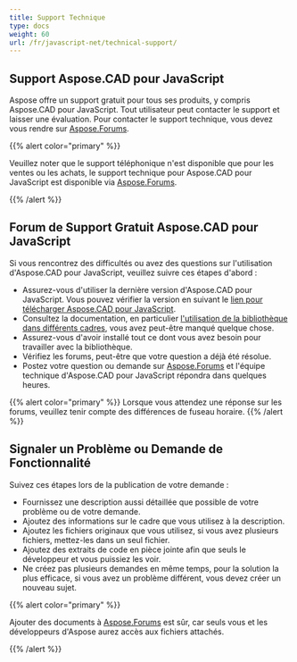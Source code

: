 ```yaml
---
title: Support Technique
type: docs
weight: 60
url: /fr/javascript-net/technical-support/
---
```


## **Support Aspose.CAD pour JavaScript**

Aspose offre un support gratuit pour tous ses produits, y compris Aspose.CAD pour JavaScript. Tout utilisateur peut contacter le support et laisser une évaluation. Pour contacter le support technique, vous devez vous rendre sur [Aspose.Forums](https://forum.aspose.com/c/cad/19).

{{% alert color="primary" %}} 

Veuillez noter que le support téléphonique n'est disponible que pour les ventes ou les achats, le support technique pour Aspose.CAD pour JavaScript est disponible via [Aspose.Forums](https://forum.aspose.com/c/cad/19).

{{% /alert %}}

## **Forum de Support Gratuit Aspose.CAD pour JavaScript**

Si vous rencontrez des difficultés ou avez des questions sur l'utilisation d'Aspose.CAD pour JavaScript, veuillez suivre ces étapes d'abord :

- Assurez-vous d'utiliser la dernière version d'Aspose.CAD pour JavaScript. Vous pouvez vérifier la version en suivant le [lien pour télécharger Aspose.CAD pour JavaScript](https://www.npmjs.com/package/aspose-cad).
- Consultez la documentation, en particulier [l'utilisation de la bibliothèque dans différents cadres](/fr/cad/javascript-net/showcases/), vous avez peut-être manqué quelque chose.
- Assurez-vous d'avoir installé tout ce dont vous avez besoin pour travailler avec la bibliothèque.
- Vérifiez les forums, peut-être que votre question a déjà été résolue.
- Postez votre question ou demande sur [Aspose.Forums](https://forum.aspose.com/c/cad/19) et l'équipe technique d'Aspose.CAD pour JavaScript répondra dans quelques heures.

{{% alert color="primary" %}} 
Lorsque vous attendez une réponse sur les forums, veuillez tenir compte des différences de fuseau horaire.
{{% /alert %}}

## **Signaler un Problème ou Demande de Fonctionnalité**

Suivez ces étapes lors de la publication de votre demande :

- Fournissez une description aussi détaillée que possible de votre problème ou de votre demande.
- Ajoutez des informations sur le cadre que vous utilisez à la description.
- Ajoutez les fichiers originaux que vous utilisez, si vous avez plusieurs fichiers, mettez-les dans un seul fichier.
- Ajoutez des extraits de code en pièce jointe afin que seuls le développeur et vous puissiez les voir.
- Ne créez pas plusieurs demandes en même temps, pour la solution la plus efficace, si vous avez un problème différent, vous devez créer un nouveau sujet.

{{% alert color="primary" %}}

Ajouter des documents à [Aspose.Forums](https://forum.aspose.com/c/cad/19) est sûr, car seuls vous et les développeurs d'Aspose aurez accès aux fichiers attachés.

{{% /alert %}}
